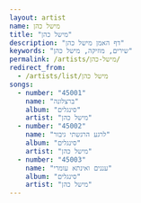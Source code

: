 ```yaml
---
layout: artist
name: מישל כהן
title: "מישל כהן"
description: "דף האמן מישל כהן"
keywords: "שירים, מוזיקה, מישל כהן"
permalink: /artists/מישל-כהן/
redirect_from:
  - /artists/list/מישל כהן
songs:
  - number: "45001"
    name: "ברצלונה"
    album: "סינגלים"
    artist: "מישל כהן"
  - number: "45002"
    name: "לרגע הרגשתי גיבור"
    album: "סינגלים"
    artist: "מישל כהן"
  - number: "45003"
    name: "עננים ואינתא עומרי"
    album: "סינגלים"
    artist: "מישל כהן"
---
```

